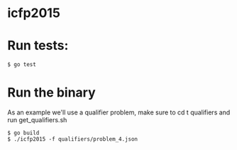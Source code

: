 # icfp2015

# Run tests:
```Shell
$ go test
```

# Run the binary
As an example we'll use a qualifier problem, make sure to cd t qualifiers and run get_qualifiers.sh

```Shell
$ go build
$ ./icfp2015 -f qualifiers/problem_4.json
```
